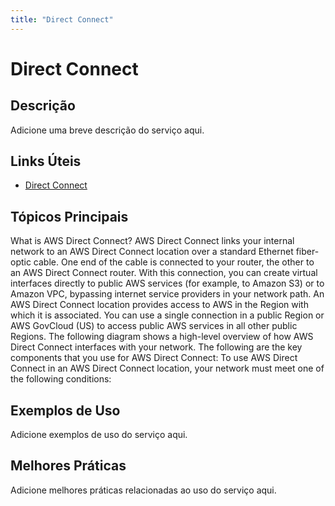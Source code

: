 ```yaml
---
title: "Direct Connect"
---
```


# Direct Connect

## Descrição

Adicione uma breve descrição do serviço aqui.

## Links Úteis

- [Direct Connect](https://docs.aws.amazon.com/directconnect/latest/UserGuide/Welcome.html)

## Tópicos Principais

What is AWS Direct Connect?
AWS Direct Connect links your internal network to an AWS Direct Connect location over a standard Ethernet
		fiber-optic cable. One end of the cable is connected to your router, the other to an
		AWS Direct Connect router. With this connection, you can create virtual
			interfaces directly to public AWS services (for example, to Amazon S3) or to
		Amazon VPC, bypassing internet service providers in your network path. An AWS Direct Connect location
		provides access to AWS in the Region with which it is associated. You can use a single
		connection in a public Region or AWS GovCloud (US) to access public AWS services in all other
		public Regions.
The following diagram shows a  high-level overview of how AWS Direct Connect interfaces with your
		network. 
The following are the key components that you use for AWS Direct Connect:
To use AWS Direct Connect in an AWS Direct Connect location, your network must meet one of the following
			conditions:

## Exemplos de Uso

Adicione exemplos de uso do serviço aqui.

## Melhores Práticas

Adicione melhores práticas relacionadas ao uso do serviço aqui.
